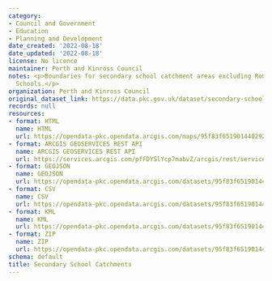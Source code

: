 ```yaml
---
category:
- Council and Government
- Education
- Planning and Development
date_created: '2022-08-18'
date_updated: '2022-08-18'
license: No licence
maintainer: Perth and Kinross Council
notes: <p>Boundaries for secondary school catchment areas excluding Roman Catholic
  Schools.</p>
organization: Perth and Kinross Council
original_dataset_link: https://data.pkc.gov.uk/dataset/secondary-school-catchments
records: null
resources:
- format: HTML
  name: HTML
  url: https://opendata-pkc.opendata.arcgis.com/maps/95f83f651901440292a82ae2f737828d_0
- format: ARCGIS GEOSERVICES REST API
  name: ARCGIS GEOSERVICES REST API
  url: https://services.arcgis.com/pfFDYSlYcp7mabvZ/arcgis/rest/services/Secondary_School_Catchments/FeatureServer/0
- format: GEOJSON
  name: GEOJSON
  url: https://opendata-pkc.opendata.arcgis.com/datasets/95f83f651901440292a82ae2f737828d_0.geojson?outSR=%7B%22latestWkid%22%3A27700%2C%22wkid%22%3A27700%7D
- format: CSV
  name: CSV
  url: https://opendata-pkc.opendata.arcgis.com/datasets/95f83f651901440292a82ae2f737828d_0.csv?outSR=%7B%22latestWkid%22%3A27700%2C%22wkid%22%3A27700%7D
- format: KML
  name: KML
  url: https://opendata-pkc.opendata.arcgis.com/datasets/95f83f651901440292a82ae2f737828d_0.kml?outSR=%7B%22latestWkid%22%3A27700%2C%22wkid%22%3A27700%7D
- format: ZIP
  name: ZIP
  url: https://opendata-pkc.opendata.arcgis.com/datasets/95f83f651901440292a82ae2f737828d_0.zip?outSR=%7B%22latestWkid%22%3A27700%2C%22wkid%22%3A27700%7D
schema: default
title: Secondary School Catchments
---
```

